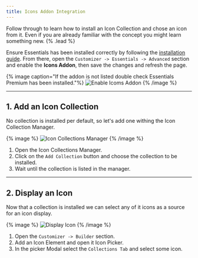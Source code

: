 ```yaml
---
title: Icons Addon Integration
---
```


Follow through to learn how to install an Icon Collection and chose an icon from it. Even if you are already familiar with the concept you might learn something new. {% .lead %}

Ensure Essentials has been installed correctly by following the [installation guide](/essentials-for-yoothemepro/integration#installation). From there, open the `Customizer -> Essentials -> Advanced` section and enable the **Icons Addon**, then save the changes and refresh the page.

{% image caption="If the addon is not listed double check Essentials Premium has been installed."%}
![Enable Icoms Addon](/assets/ytp/icons/integration/enable-addon.gif)
{% /image %}

---

## 1. Add an Icon Collection

No collection is installed per default, so let's add one withing the Icon Collection Manager.

{% image %}
![Icon Collections Manager](/assets/ytp/icon-collections-manager.gif)
{% /image %}

1. Open the Icon Collections Manager.
1. Click on the `Add Collection` button and choose the collection to be installed.
1. Wait until the collection is listed in the manager.

---

## 2. Display an Icon

Now that a collection is installed we can select any of it icons as a source for an icon display.

{% image %}
![Display Icon](/assets/ytp/icons/integration/display-icon.gif)
{% /image %}

1. Open the `Customizer -> Builder` section.
1. Add an Icon Element and open it Icon Picker.
1. In the picker Modal select the `Collections Tab` and select some icon.
